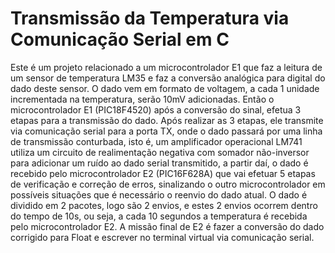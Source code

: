 # Transmissão da Temperatura via Comunicação Serial em C

Este é um projeto relacionado a um microcontrolador E1 que faz a leitura de um sensor de temperatura LM35 e faz a conversão analógica para digital do dado deste sensor.
O dado vem em formato de voltagem, a cada 1 unidade incrementada na temperatura, serão 10mV adicionadas. Então o microcontrolador E1 (PIC18F4520) após a conversão do sinal,
efetua 3 etapas para a transmissão do dado. Após realizar as 3 etapas, ele transmite via comunicação serial para a porta TX, onde o dado passará por uma linha de transmissão conturbada,
isto é, um amplificador operacional LM741 utiliza um circuito de realimentação negativa com somador não-inversor para adicionar um ruído ao dado serial transmitido, a partir daí,
o dado é recebido pelo microcontrolador E2 (PIC16F628A) que vai efetuar 5 etapas de verificação e correção de erros, sinalizando o outro microcontrolador em possíveis situações que é necessário
o reenvio do dado atual. O dado é dividido em 2 pacotes, logo são 2 envios, e estes 2 envios ocorrem dentro do tempo de 10s, ou seja, a cada 10 segundos a temperatura é recebida
pelo microcontrolador E2. A missão final de E2 é fazer a conversão do dado corrigido para Float e escrever no terminal virtual via comunicação serial.
